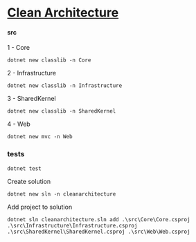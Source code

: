# [Clean Architecture](https://github.com/ardalis/CleanArchitecture)

#### src
1 - Core

```
dotnet new classlib -n Core
```

2 - Infrastructure

```
dotnet new classlib -n Infrastructure
```

3 - SharedKernel

```
dotnet new classlib -n SharedKernel
```

4 - Web

```
dotnet new mvc -n Web
```

### tests

```
dotnet test
```

Create solution
~~~~
dotnet new sln -n cleanarchitecture
~~~~
Add project to solution
~~~~
dotnet sln cleanarchitecture.sln add .\src\Core\Core.csproj  .\src\Infrastructure\Infrastructure.csproj .\src\SharedKernel\SharedKernel.csproj .\src\Web\Web.csproj
~~~~